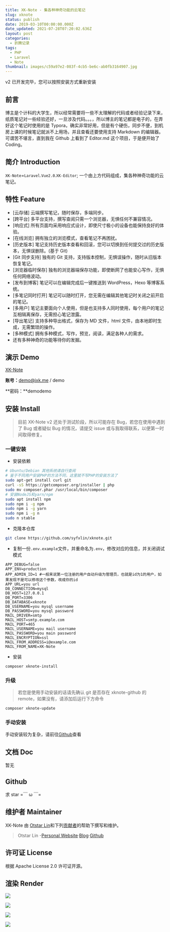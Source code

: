 ```yaml
---
title: XK-Note - 集各种神奇功能的云笔记
slug: xknote
status: publish
date: 2019-03-10T00:00:00.000Z
date_updated: 2021-07-28T07:20:02.636Z
layout: post
categories:
  - 折腾记录
tags:
  - PHP
  - Laravel
  - Note
thumbnail: images/c59a97e2-083f-4cb5-be6c-ab0fb3164907.jpg
---
```


v2 已开发完毕，您可以按照安装方式重新安装

## 前言

博主是个计科的大学生，所以经常需要将一些不太理解的代码或者经验记录下来，纸质笔记对一些经验还好，一旦涉及代码。。。，所以博主的笔记都是电子的，在弄好这个笔记时使用的是 Typora，确实非常好用，但是有个硬伤，同步不便，到机房上课的时候笔记就派不上用场，并且查看还要使用支持 Markdown 的编辑器。可谓苦不堪言，直到我在 Github 上看到了 Editor.md 这个项目，于是便开始了 Coding。

## 简介 Introduction

`XK-Note`\=`Laravel`.`Vue2.0`.`XK-Editor`; 一个由上方代码组成，集各种神奇功能的云笔记。

## 特性 Feature

- \[云存储\] 云端撰写笔记，随时保存，多端同步。
- \[跨平台\] 多平台支持，撰写查阅只需一个浏览器，无惧任何不兼容情况。
- \[响应式\] 所有页面均采用响应式设计，即使尺寸极小的设备也能保持良好的体验。
- \[在线浏览\] 拥有独立的浏览模式，查看笔记不再困扰。
- \[历史版本\] 笔记支持历史版本查看和回滚，您可以切换到任何提交过的历史版本，无惧误删除。(基于 Git)
- \[Git 同步支持\] 独有的 Git 支持，支持版本控制，无惧误操作，随时从旧版本恢复笔记。
- \[浏览器临时保存\] 独有的浏览器端保存功能，即使断网了也能安心写作，无惧任何网络波动。
- \[发布到博客\] 笔记可以在编辑完成后一键推送到 WordPress，Hexo 等博客系统。
- \[多笔记同时打开\] 笔记可以随时打开，您无需在编辑其他笔记时关闭之前开启的笔记。
- \[多用户\] 笔记主要面向个人使用，但是也支持多人同时使用，每个用户的笔记互相隔离保存，无需担心笔记泄露。
- \[导出笔记\] 支持多种导出格式，保存为 MD 文件，html 文件，由本地即时生成，无需繁琐的操作。
- \[多种模式\] 拥有多种模式，写作，预览，阅读，满足各种人的需求。
- 还有多种神奇的功能等待你的发掘。

## 演示 Demo

[XK-Note](https://note.ixk.me/)

**账号：**[demo@ixk.me](mailto:demo@ixk.me) / demo

**密码：**demodemo

## 安装 Install

> 目前 XK-Note v2 还处于测试阶段，所以可能存在 Bug，若您在使用中遇到了 Bug 或者疑似 Bug 的情况，请提交 issue 或与我取得联系，以便第一时间取得修复。

### 一键安装

- 安装依赖

```bash
# Ubuntu/Debian 其他系统请自行查阅
# 鉴于不同用户安装PHP的方法不同，这里就不写PHP的安装方法了
sudo apt-get install curl git
curl -sS https://getcomposer.org/installer | php
sudo mv composer.phar /usr/local/bin/composer
# 安装NodeJS和yarn/npm
sudo apt install npm
sudo npm i -g npm
sudo npm i -g yarn
sudo npm i -g n
sudo n stable
```

- 克隆本仓库

```bash
git clone https://github.com/syfxlin/xknote.git
```

- 复制一份`.env.example`文件，并重命名为`.env`，修改对应的信息，并关闭调试模式

```text
APP_DEBUG=false
APP_ENV=production
APP_ADMIN_ID=1 #一般来说第一位注册的用户自动升级为管理员，也就是id为1的用户，如果发现不是可以修改这个参数，改成你的id
APP_URL=you url
DB_CONNECTION=mysql
DB_HOST=127.0.0.1
DB_PORT=3306
DB_DATABASE=xknote
DB_USERNAME=you mysql username
DB_PASSWORD=you mysql password
MAIL_DRIVER=smtp
MAIL_HOST=smtp.example.com
MAIL_PORT=465
MAIL_USERNAME=you mail username
MAIL_PASSWORD=you main password
MAIL_ENCRYPTION=ssl
MAIL_FROM_ADDRESS=i@example.com
MAIL_FROM_NAME=XK-Note
```

- 安装

```bash
composer xknote-install
```

### 升级

> 若您是使用手动安装的话请先确认 git 是否存在 xknote-github 的 remote，如果没有，请添加后运行下方命令

```bash
composer xknote-update
```

### 手动安装

手动安装较为复杂，请前往[Github](https://github.com/syfxlin/xknote)查看

## 文档 Doc

暂无

## Github

求 star =￣ ω ￣=

## 维护者 Maintainer

XK-Note 由 [Otstar Lin](https://ixk.me/)和下列[贡献者](https://github.com/syfxlin/xknote/graphs/contributors)的帮助下撰写和维护。

> Otstar Lin -[Personal Website](https://ixk.me/)·[Blog](https://blog.ixk.me/)·[Github](https://github.com/syfxlin)

## 许可证 License

根据 Apache License 2.0 许可证开源。

## 渲染 Render

![](images/313ebb9c-e2a4-4b42-b556-4881c3865d04.jpg)

![](images/e670f590-354b-47ad-9c4a-5cbf60139944.jpg)

![](images/3068876b-d515-4fa7-b047-3b2f0db2728f.jpg)

![](images/4a8a0838-636b-4039-929c-8a9ced22c36a.jpg)
